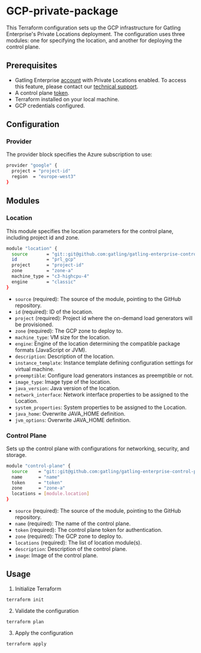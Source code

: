 # GCP-private-package

This Terraform configuration sets up the GCP infrastructure for Gatling Enterprise's Private Locations deployment. The configuration uses three modules: one for specifying the location, and another for deploying the control plane.

## Prerequisites

- Gatling Enterprise [account](https://auth.gatling.io/auth/realms/gatling/protocol/openid-connect/auth?client_id=gatling-enterprise-cloud-public&response_type=code&scope=openid&redirect_uri=https%3A%2F%2Fcloud.gatling.io%2Fr%2Fgatling) with Private Locations enabled. To access this feature, please contact our [technical support](https://gatlingcorp.atlassian.net/servicedesk/customer/portal/8/group/12/create/59?summary=Private+Locations&description=Contact%20email%3A%20%3Cemail%3E%0A%0AHello%2C%20we%20would%20like%20to%20enable%20the%20private%20locations%20feature%20on%20our%20organization.).
- A control plane [token](https://docs.gatling.io/reference/install/cloud/private-locations/introduction/#token).
- Terraform installed on your local machine.
- GCP credentials configured.

## Configuration

### Provider

The provider block specifies the Azure subscription to use:

```sh
provider "google" {
  project = "project-id"
  region  = "europe-west3"
}
```

## Modules

### Location

This module specifies the location parameters for the control plane, including project id and zone.

```sh
module "location" {
  source       = "git::git@github.com:gatling/gatling-enterprise-control-plane-deployment//terraform/gcp/location"
  id           = "prl_gcp"
  project      = "project-id"
  zone         = "zone-a"
  machine_type = "c3-highcpu-4"
  engine       = "classic"
}
```

- `source` (required): The source of the module, pointing to the GitHub repository.
- `id` (required): ID of the location.
- `project` (required): Project id where the on-demand load generators will be provisioned.
- `zone` (required): The GCP zone to deploy to.
- `machine_type`: VM size for the location.
- `engine`: Engine of the location determining the compatible package formats (JavaScript or JVM).
- `description`: Description of the location.
- `instance_template`: Instance template defining configuration settings for virtual machine.
- `preemptible`: Configure load generators instances as preemptible or not.
- `image_type`: Image type of the location.
- `java_version`: Java version of the location.
- `network_interface`: Network interface properties to be assigned to the Location.
- `system_properties`: System properties to be assigned to the Location.
- `java_home`: Overwrite JAVA_HOME definition.
- `jvm_options`: Overwrite JAVA_HOME definition.

### Control Plane

Sets up the control plane with configurations for networking, security, and storage.

```sh
module "control-plane" {
  source    = "git::git@github.com:gatling/gatling-enterprise-control-plane-deployment//terraform/gcp/control-plane"
  name      = "name"
  token     = "token"
  zone      = "zone-a"
  locations = [module.location]
}
```

- `source` (required): The source of the module, pointing to the GitHub repository.
- `name` (required): The name of the control plane.
- `token` (required): The control plane token for authentication.
- `zone` (required): The GCP zone to deploy to.
- `locations` (required): The list of location module(s).
- `description`: Description of the control plane.
- `image`: Image of the control plane.

## Usage

1. Initialize Terraform

```console
terraform init
```

2. Validate the configuration

```console
terraform plan
```

3. Apply the configuration

```console
terraform apply
```
